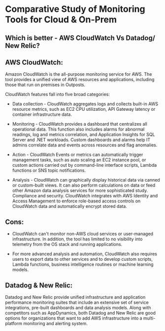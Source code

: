 # Comparative Study of Monitoring Tools for Cloud & On-Prem



## Which is better - AWS CloudWatch Vs Datadog/ New Relic?

## AWS CloudWatch:

Amazon CloudWatch is the all-purpose monitoring service for AWS. The tool provides a unified view of AWS resources and applications, including those that run on premises in Outposts.

CloudWatch features fall into five broad categories:

- Data collection -  CloudWatch aggregates logs and collects built-in AWS resource metrics, such as EC2 CPU utilization, API Gateway latency or container infrastructure data.

- Monitoring - CloudWatch provides a dashboard that centralizes all operational data. This function also includes alarms for abnormal readings, log and metrics correlation, and Application Insights for SQL Server and .NET workloads. Custom dashboards and alarms help IT admins correlate data and events across resources and flag anomalies.

- Action -  CloudWatch Events or metrics can automatically trigger management tasks, such as auto scaling an EC2 instance pool, or custom actions carried out by command-line interface scripts, Lambda functions or SNS topic notifications.

- Analysis -  CloudWatch can graphically display historical data via canned or custom-built views. It can also perform calculations on data or feed other Amazon data analysis services for more sophisticated study.
Compliance and security. CloudWatch integrates with AWS Identity and Access Management to enforce role-based access controls on CloudWatch data and automatically encrypt stored data.





## Cons: 

- CloudWatch can't monitor non-AWS cloud services or user-managed infrastructure. In addition, the tool has limited to no visibility into telemetry from the OS stack and running applications.

- For more advanced analysis and automation, CloudWatch also requires users to export data to other services and to develop custom scripts, Lambda functions, business intelligence routines or machine learning models.

## Datadog & New Relic:

Datadog and New Relic provide unified infrastructure and application performance monitoring suites that include an extensive set of service integrations, pre-built dashboards and data analysis models. Along with competitors such as AppDynamics, both Datadog and New Relic are good options for organizations that want to add AWS infrastructure into a multi-platform monitoring and alerting system.
